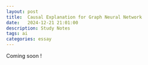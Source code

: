 ```yaml
---
layout: post
title:  Causal Explanation for Graph Neural Network
date:   2024-12-21 21:01:00
description: Study Notes
tags: ai 
categories: essay
---
```


Coming soon !
